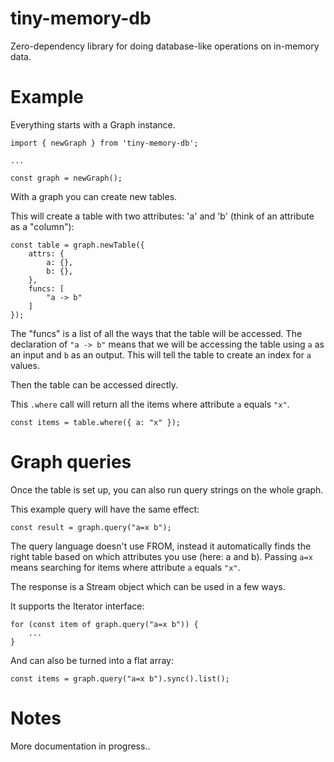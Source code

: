 
# tiny-memory-db #

Zero-dependency library for doing database-like operations on in-memory data.

# Example #

Everything starts with a Graph instance.

    import { newGraph } from 'tiny-memory-db';

    ...

    const graph = newGraph();

With a graph you can create new tables.

This will create a table with two attributes: 'a' and 'b' (think of an attribute as a "column"):

    const table = graph.newTable({
        attrs: {
            a: {},
            b: {},
        },
        funcs: [
            "a -> b"
        ]
    });

The "funcs" is a list of all the ways that the table will be accessed. The declaration of
`"a -> b"` means that we will be accessing the table using `a` as an input and `b` as an
output. This will tell the table to create an index for `a` values.

Then the table can be accessed directly.

This `.where` call will return all the items where attribute `a` equals `"x"`.

    const items = table.where({ a: "x" });

# Graph queries #

Once the table is set up, you can also run query strings on the whole graph.

This example query will have the same effect:

    const result = graph.query("a=x b");

The query language doesn't use FROM, instead it automatically finds the right table
based on which attributes you use (here: a and b). Passing `a=x` means searching for items
where attribute `a` equals `"x"`.

The response is a Stream object which can be used in a few ways.

It supports the Iterator interface:

    for (const item of graph.query("a=x b")) {
        ...
    }

And can also be turned into a flat array:

    const items = graph.query("a=x b").sync().list();

# Notes #

More documentation in progress..
